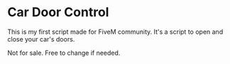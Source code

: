 # Car Door Control
This is my first script made for FiveM community. It's a script to open and close your car's doors.

Not for sale. Free to change if needed.


